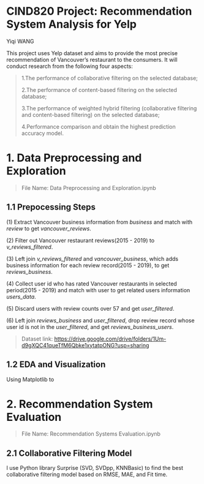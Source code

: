 # CIND820 Project: Recommendation System Analysis for Yelp
Yiqi WANG

This project uses Yelp dataset and aims to provide the most precise recommendation of Vancouver’s restaurant to the consumers. It will conduct research from the following four aspects:

> 1.The performance of collaborative filtering on the selected database;
> 
> 2.The performance of content-based filtering on the selected database;
> 
> 3.The performance of weighted hybrid filtering (collaborative filtering and content-based filtering) on the selected database;
> 
> 4.Performance comparison and obtain the highest prediction accuracy model.

# 1. Data Preprocessing and Exploration
> File Name: Data Preprocessing and Exploration.ipynb

## 1.1 Prepocessing Steps

(1) Extract Vancouver business information from *business* and match with *review* to get *vancouver_reviews*. 

(2) Filter out Vancouver restaurant reviews(2015 - 2019) to *v_reviews_filtered*. 

(3) Left join *v_reviews_filtered* and *vancouver_business*, which adds business information for each review record(2015 - 2019), to get *reviews_business*.

(4) Collect user id who has rated Vancouver restaurants in selected period(2015 - 2019) and match with user to get related users information *users_data*.

(5) Discard users with review counts over 57 and get *user_filtered*.

(6) Left join *reviews_business* and *user_filtered*, drop review record whose user id is not in the *user_filtered*, and get *reviews_business_users*.

> Dataset link: https://drive.google.com/drive/folders/1Um-d9gXQC41queTfM6Qbke1xytatpONG?usp=sharing

## 1.2 EDA and Visualization

Using Matplotlib to 

# 2. Recommendation System Evaluation
> File Name: Recommendation Systems Evaluation.ipynb

## 2.1 Collaborative Filtering Model

I use Python library Surprise (SVD, SVDpp, KNNBasic) to find the best collaborative filtering model based on RMSE, MAE, and Fit time.
